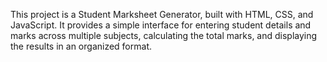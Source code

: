 This project is a Student Marksheet Generator, built with HTML, CSS, and JavaScript. It provides a simple interface for entering student details and
marks across multiple subjects, calculating the total marks, and displaying the results in an organized format.
